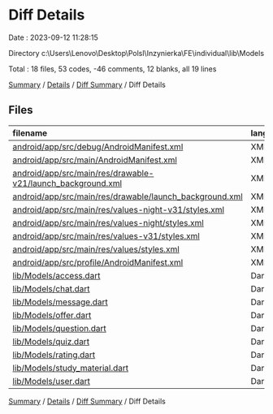 # Diff Details

Date : 2023-09-12 11:28:15

Directory c:\\Users\\Lenovo\\Desktop\\Polsl\\Inzynierka\\FE\\individual\\lib\\Models

Total : 18 files,  53 codes, -46 comments, 12 blanks, all 19 lines

[Summary](results.md) / [Details](details.md) / [Diff Summary](diff.md) / Diff Details

## Files
| filename | language | code | comment | blank | total |
| :--- | :--- | ---: | ---: | ---: | ---: |
| [android/app/src/debug/AndroidManifest.xml](/android/app/src/debug/AndroidManifest.xml) | XML | -3 | -4 | -1 | -8 |
| [android/app/src/main/AndroidManifest.xml](/android/app/src/main/AndroidManifest.xml) | XML | -28 | -6 | -1 | -35 |
| [android/app/src/main/res/drawable-v21/launch_background.xml](/android/app/src/main/res/drawable-v21/launch_background.xml) | XML | -6 | 0 | -1 | -7 |
| [android/app/src/main/res/drawable/launch_background.xml](/android/app/src/main/res/drawable/launch_background.xml) | XML | -6 | 0 | -1 | -7 |
| [android/app/src/main/res/values-night-v31/styles.xml](/android/app/src/main/res/values-night-v31/styles.xml) | XML | -12 | -7 | -1 | -20 |
| [android/app/src/main/res/values-night/styles.xml](/android/app/src/main/res/values-night/styles.xml) | XML | -13 | -9 | -1 | -23 |
| [android/app/src/main/res/values-v31/styles.xml](/android/app/src/main/res/values-v31/styles.xml) | XML | -12 | -7 | -1 | -20 |
| [android/app/src/main/res/values/styles.xml](/android/app/src/main/res/values/styles.xml) | XML | -13 | -9 | -1 | -23 |
| [android/app/src/profile/AndroidManifest.xml](/android/app/src/profile/AndroidManifest.xml) | XML | -3 | -4 | -1 | -8 |
| [lib/Models/access.dart](/lib/Models/access.dart) | Dart | 11 | 0 | 2 | 13 |
| [lib/Models/chat.dart](/lib/Models/chat.dart) | Dart | 22 | 0 | 4 | 26 |
| [lib/Models/message.dart](/lib/Models/message.dart) | Dart | 15 | 0 | 2 | 17 |
| [lib/Models/offer.dart](/lib/Models/offer.dart) | Dart | 20 | 0 | 3 | 23 |
| [lib/Models/question.dart](/lib/Models/question.dart) | Dart | 20 | 0 | 2 | 22 |
| [lib/Models/quiz.dart](/lib/Models/quiz.dart) | Dart | 15 | 0 | 2 | 17 |
| [lib/Models/rating.dart](/lib/Models/rating.dart) | Dart | 11 | 0 | 2 | 13 |
| [lib/Models/study_material.dart](/lib/Models/study_material.dart) | Dart | 14 | 0 | 2 | 16 |
| [lib/Models/user.dart](/lib/Models/user.dart) | Dart | 21 | 0 | 2 | 23 |

[Summary](results.md) / [Details](details.md) / [Diff Summary](diff.md) / Diff Details